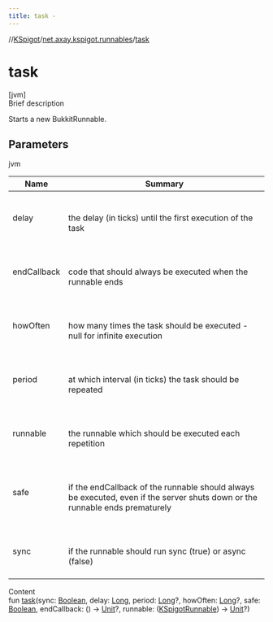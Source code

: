 ```yaml
---
title: task -
---
```

//[KSpigot](../index.md)/[net.axay.kspigot.runnables](index.md)/[task](task.md)



# task  
[jvm]  
Brief description  


Starts a new BukkitRunnable.



## Parameters  
  
jvm  
  
|  Name|  Summary| 
|---|---|
| delay| <br><br>the delay (in ticks) until the first execution of the task<br><br>
| endCallback| <br><br>code that should always be executed when the runnable ends<br><br>
| howOften| <br><br>how many times the task should be executed - null for infinite execution<br><br>
| period| <br><br>at which interval (in ticks) the task should be repeated<br><br>
| runnable| <br><br>the runnable which should be executed each repetition<br><br>
| safe| <br><br>if the endCallback of the runnable should always be executed, even if the server shuts down or the runnable ends prematurely<br><br>
| sync| <br><br>if the runnable should run sync (true) or async (false)<br><br>
  
  
Content  
fun [task](task.md)(sync: [Boolean](https://kotlinlang.org/api/latest/jvm/stdlib/kotlin/-boolean/index.html), delay: [Long](https://kotlinlang.org/api/latest/jvm/stdlib/kotlin/-long/index.html), period: [Long](https://kotlinlang.org/api/latest/jvm/stdlib/kotlin/-long/index.html)?, howOften: [Long](https://kotlinlang.org/api/latest/jvm/stdlib/kotlin/-long/index.html)?, safe: [Boolean](https://kotlinlang.org/api/latest/jvm/stdlib/kotlin/-boolean/index.html), endCallback: () -> [Unit](https://kotlinlang.org/api/latest/jvm/stdlib/kotlin/-unit/index.html)?, runnable: ([KSpigotRunnable](-k-spigot-runnable/index.md)) -> [Unit](https://kotlinlang.org/api/latest/jvm/stdlib/kotlin/-unit/index.html)?)  



